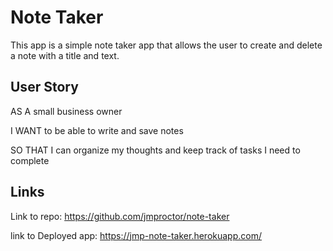 # Note Taker

This app is a simple note taker app that allows the user to create and delete a note with a title and text.

## User Story

AS A small business owner

I WANT to be able to write and save notes

SO THAT I can organize my thoughts and keep track of tasks I need to complete

## Links

Link to repo: https://github.com/jmproctor/note-taker

link to Deployed app: https://jmp-note-taker.herokuapp.com/
